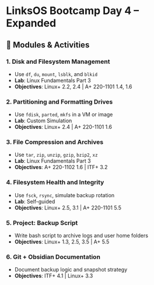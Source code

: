 # LinksOS Bootcamp Day 4 – Expanded

## 📘 Modules & Activities

### 1. Disk and Filesystem Management
- Use `df`, `du`, `mount`, `lsblk`, and `blkid`
- **Lab**: Linux Fundamentals Part 3
- **Objectives**: Linux+ 2.2, 2.4 | A+ 220-1101 1.4, 1.6

### 2. Partitioning and Formatting Drives
- Use `fdisk`, `parted`, `mkfs` in a VM or image
- **Lab**: Custom Simulation
- **Objectives**: Linux+ 2.4 | A+ 220-1101 1.6

### 3. File Compression and Archives
- Use `tar`, `zip`, `unzip`, `gzip`, `bzip2`, `xz`
- **Lab**: Linux Fundamentals Part 3
- **Objectives**: A+ 220-1102 1.6 | ITF+ 3.2

### 4. Filesystem Health and Integrity
- Use `fsck`, `rsync`, simulate backup rotation
- **Lab**: Self-guided
- **Objectives**: Linux+ 2.5, 3.1 | A+ 220-1101 5.5

### 5. Project: Backup Script
- Write bash script to archive logs and user home folders
- **Objectives**: Linux+ 1.3, 2.5, 3.5 | A+ 5.5

### 6. Git + Obsidian Documentation
- Document backup logic and snapshot strategy
- **Objectives**: ITF+ 4.1 | Linux+ 3.3
